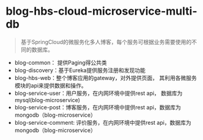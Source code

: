 # blog-hbs-cloud-microservice-multi-db
> 基于SpringCloud的微服务化多人博客，每个服务可根据业务需要使用的不同的数据库。

* blog-common： 提供Paging得公共类
* blog-discovery：基于Eureka提供服务注册和发现功能
* blog-hbs-web：整个博客应用的gateway，对外提供页面， 其利用各微服务模块的api来提供数据和操作。
* blog-service-user：用户服务，在内网环境中提供rest api， 数据库为mysql(blog-microservice)
* blog-service-post：博客服务，在内网环境中提供rest api，数据库为mongodb（blog-microservice）
* blog-service-comment: 评价服务，在内网环境中提供rest api，数据库为mongodb（blog-microservice）
